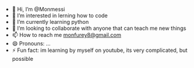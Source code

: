 - 👋 Hi, I’m @Monmessi
- 👀 I’m interested in lerning how to code
- 🌱 I’m currently learning python
- 💞️ I’m looking to collaborate with anyone that can teach me new things 
- 📫 How to reach me monfurey8@gmail.com
- 😄 Pronouns: ...
- ⚡ Fun fact: im learning by myself on youtube, its very complicated, but possible

<!---
Monmessi/Monmessi is a ✨ special ✨ repository because its `README.md` (this file) appears on your GitHub profile.
You can click the Preview link to take a look at your changes.
--->
